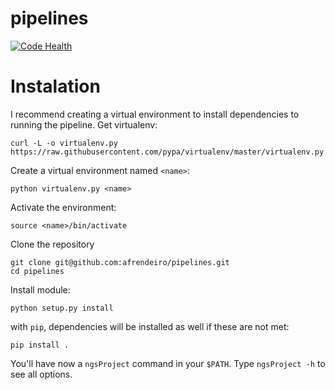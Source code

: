 pipelines
=========

[![Code Health](https://landscape.io/github/afrendeiro/pipelines/master/landscape.svg?style=flat)](https://landscape.io/github/afrendeiro/pipelines/master)

# Instalation
I recommend creating a virtual environment to install dependencies to running the pipeline.
Get virtualenv:

    curl -L -o virtualenv.py https://raw.githubusercontent.com/pypa/virtualenv/master/virtualenv.py

Create a virtual environment named `<name>`:

    python virtualenv.py <name>

Activate the environment:

    source <name>/bin/activate

Clone the repository

    git clone git@github.com:afrendeiro/pipelines.git
    cd pipelines

Install module:

    python setup.py install

with `pip`, dependencies will be installed as well if these are not met:

    pip install .

You'll have now a `ngsProject` command in your `$PATH`. Type `ngsProject -h` to see all options.
